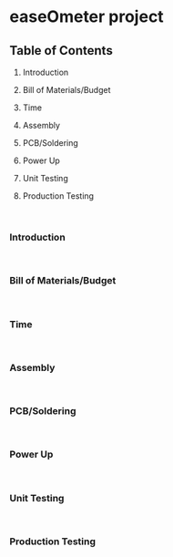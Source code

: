 easeOmeter project
==================

Table of Contents
-----------------

1.  Introduction

2.  Bill of Materials/Budget

3.  Time

4.  Assembly

5.  PCB/Soldering

6.  Power Up

7.  Unit Testing

8.  Production Testing

 

### Introduction

 

### Bill of Materials/Budget

 

### Time

 

### Assembly

 

### PCB/Soldering

 

### Power Up

 

### Unit Testing

 

### Production Testing

###  

 
